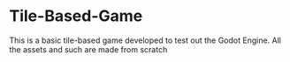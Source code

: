 # Tile-Based-Game
This is a basic tile-based game developed to test out the Godot Engine. All the assets and such are made from scratch
